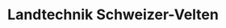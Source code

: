 ---
title: "Landtechnik Schweizer-Velten"
url: /march/landtechnik-schweizer-velten/
shop: Autowerkstatt
---